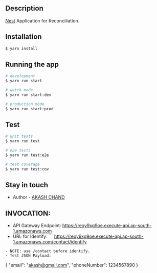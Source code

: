 ## Description

[Nest](https://github.com/nestjs/nest) Application for Reconciliation.

## Installation

```bash
$ yarn install
```

## Running the app

```bash
# development
$ yarn run start

# watch mode
$ yarn run start:dev

# production mode
$ yarn run start:prod
```

## Test

```bash
# unit tests
$ yarn run test

# e2e tests
$ yarn run test:e2e

# test coverage
$ yarn run test:cov
```

## Stay in touch

- Author - [AKASH CHAND](https://www.linkedin.com/in/akashchand1703/)

## INVOCATION: 
- API Gateway Endpoint: https://reoy9xg9oe.execute-api.ap-south-1.amazonaws.com
- URL for Identify: ``` https://reoy9xg9oe.execute-api.ap-south-1.amazonaws.com/contact/identify 
```
- NOTE: use /contact before identify.
- Test JSON Payload: 
```
{
  "email": "akash@gmail.com",
  "phoneNumber": 1234567890
}
```
